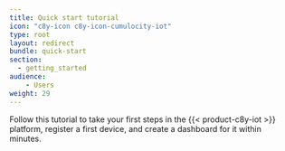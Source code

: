 ```yaml
---
title: Quick start tutorial
icon: "c8y-icon c8y-icon-cumulocity-iot"
type: root
layout: redirect
bundle: quick-start
section:
  - getting_started
audience:
    - Users
weight: 29
---
```


Follow this tutorial to take your first steps in the {{< product-c8y-iot >}} platform, register a first device, and create a dashboard for it within minutes.
